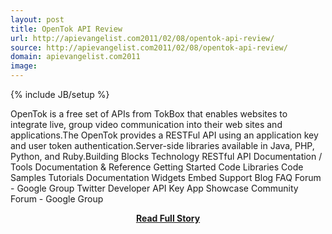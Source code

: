 ```yaml
---
layout: post
title: OpenTok API Review
url: http://apievangelist.com2011/02/08/opentok-api-review/
source: http://apievangelist.com2011/02/08/opentok-api-review/
domain: apievangelist.com2011
image: 
---
```

{% include JB/setup %}<p>OpenTok is a free set of APIs from TokBox that enables websites to integrate live, group video communication into their web sites and applications.The OpenTok provides a RESTFul API using an application key and user token authentication.Server-side libraries available in Java, PHP, Python, and Ruby.Building Blocks Technology RESTful API Documentation / Tools Documentation &amp; Reference Getting Started Code Libraries Code Samples Tutorials Documentation Widgets Embed Support Blog FAQ Forum - Google Group Twitter Developer API Key App Showcase Community Forum - Google Group</p>
<center><p><a href="http://apievangelist.com2011/02/08/opentok-api-review/" style='padding:25px; font-sze:18px; font-weight: bold;'>Read Full Story</a></p></center>
